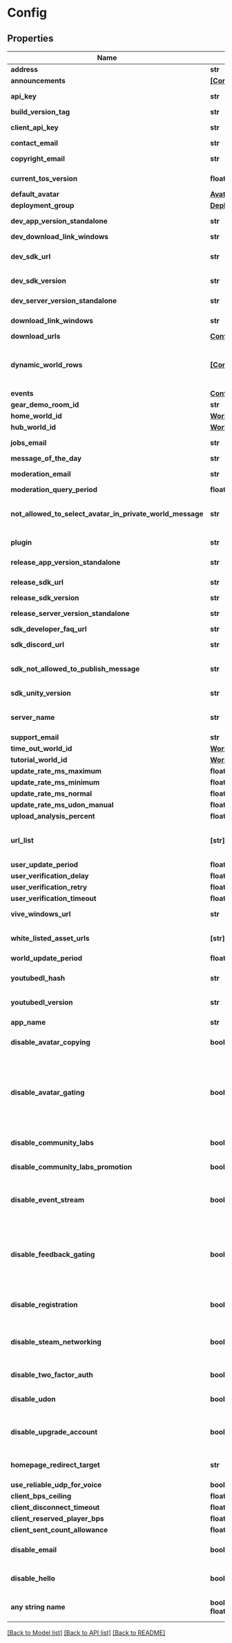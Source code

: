 # Config


## Properties
Name | Type | Description | Notes
------------ | ------------- | ------------- | -------------
**address** | **str** | VRChat&#39;s office address | [readonly] 
**announcements** | [**[ConfigAnnouncements]**](ConfigAnnouncements.md) | Public Announcements | [readonly] 
**api_key** | **str** | apiKey to be used for all other requests | [readonly] 
**build_version_tag** | **str** | Build tag of the API server | [readonly] 
**client_api_key** | **str** | apiKey to be used for all other requests | [readonly] 
**contact_email** | **str** | VRChat&#39;s contact email | [readonly] 
**copyright_email** | **str** | VRChat&#39;s copyright-issues-related email | [readonly] 
**current_tos_version** | **float** | Current version number of the Terms of Service | [readonly] 
**default_avatar** | [**AvatarID**](AvatarID.md) |  | 
**deployment_group** | [**DeploymentGroup**](DeploymentGroup.md) |  | 
**dev_app_version_standalone** | **str** | Version number for game development build | [readonly] 
**dev_download_link_windows** | **str** | Developer Download link | [readonly] 
**dev_sdk_url** | **str** | Link to download the development SDK, use downloadUrls instead | [readonly] 
**dev_sdk_version** | **str** | Version of the development SDK | [readonly] 
**dev_server_version_standalone** | **str** | Version number for server development build | [readonly] 
**download_link_windows** | **str** | Download link for game on the Oculus Rift website. | [readonly] 
**download_urls** | [**ConfigDownloadUrls**](ConfigDownloadUrls.md) |  | 
**dynamic_world_rows** | [**[ConfigDynamicWorldRows]**](ConfigDynamicWorldRows.md) | Array of DynamicWorldRow objects, used by the game to display the list of world rows | [readonly] 
**events** | [**ConfigEvents**](ConfigEvents.md) |  | 
**gear_demo_room_id** | **str** | Unknown | [readonly] 
**home_world_id** | [**WorldID**](WorldID.md) |  | 
**hub_world_id** | [**WorldID**](WorldID.md) |  | 
**jobs_email** | **str** | VRChat&#39;s job application email | [readonly] 
**message_of_the_day** | **str** | MOTD | [readonly] 
**moderation_email** | **str** | VRChat&#39;s moderation related email | [readonly] 
**moderation_query_period** | **float** | Unknown | 
**not_allowed_to_select_avatar_in_private_world_message** | **str** | Used in-game to notify a user they aren&#39;t allowed to select avatars in private worlds | [readonly] 
**plugin** | **str** | Extra [plugin](https://doc.photonengine.com/en-us/server/current/plugins/manual) to run in each instance | [readonly] 
**release_app_version_standalone** | **str** | Version number for game release build | [readonly] 
**release_sdk_url** | **str** | Link to download the release SDK | [readonly] 
**release_sdk_version** | **str** | Version of the release SDK | [readonly] 
**release_server_version_standalone** | **str** | Version number for server release build | [readonly] 
**sdk_developer_faq_url** | **str** | Link to the developer FAQ | [readonly] 
**sdk_discord_url** | **str** | Link to the official VRChat Discord | [readonly] 
**sdk_not_allowed_to_publish_message** | **str** | Used in the SDK to notify a user they aren&#39;t allowed to upload avatars/worlds yet | [readonly] 
**sdk_unity_version** | **str** | Unity version supported by the SDK | [readonly] 
**server_name** | **str** | Server name of the API server currently responding | [readonly] 
**support_email** | **str** | VRChat&#39;s support email | [readonly] 
**time_out_world_id** | [**WorldID**](WorldID.md) |  | 
**tutorial_world_id** | [**WorldID**](WorldID.md) |  | 
**update_rate_ms_maximum** | **float** | Unknown | [readonly] 
**update_rate_ms_minimum** | **float** | Unknown | [readonly] 
**update_rate_ms_normal** | **float** | Unknown | [readonly] 
**update_rate_ms_udon_manual** | **float** | Unknown | [readonly] 
**upload_analysis_percent** | **float** | Unknown | [readonly] 
**url_list** | **[str]** | List of allowed URLs that bypass the \&quot;Allow untrusted URL&#39;s\&quot; setting in-game | [readonly] 
**user_update_period** | **float** | Unknown | [readonly] 
**user_verification_delay** | **float** | Unknown | [readonly] 
**user_verification_retry** | **float** | Unknown | [readonly] 
**user_verification_timeout** | **float** | Unknown | [readonly] 
**vive_windows_url** | **str** | Download link for game on the Steam website. | [readonly] 
**white_listed_asset_urls** | **[str]** | List of allowed URLs that are allowed to host avatar assets | [readonly] 
**world_update_period** | **float** | Unknown | [readonly] 
**youtubedl_hash** | **str** | Currently used youtube-dl.exe hash in SHA-256-delimited format | [readonly] 
**youtubedl_version** | **str** | Currently used youtube-dl.exe version | [readonly] 
**app_name** | **str** | Game name | [readonly] defaults to "VrChat"
**disable_avatar_copying** | **bool** | Toggles if copying avatars should be disabled | defaults to False
**disable_avatar_gating** | **bool** | Toggles if avatar gating should be disabled. Avatar gating restricts uploading of avatars to people with the &#x60;system_avatar_access&#x60; Tag or &#x60;admin_avatar_access&#x60; Tag | defaults to False
**disable_community_labs** | **bool** | Toggles if the Community Labs should be disabled | defaults to False
**disable_community_labs_promotion** | **bool** | Toggles if promotion out of Community Labs should be disabled | defaults to False
**disable_event_stream** | **bool** | Toggles if Analytics should be disabled (this sreportedly not used in the Client) | defaults to False
**disable_feedback_gating** | **bool** | Toggles if feedback gating should be disabled. Feedback gating restricts submission of feedback (reporting a World or User) to people with the &#x60;system_feedback_access&#x60; Tag. | defaults to False
**disable_registration** | **bool** | Toggles if new user account registration should be disabled | defaults to False
**disable_steam_networking** | **bool** | Toggles if Steam Networking should be disabled. VRChat these days uses Photon Unity Networking (PUN) instead. | defaults to True
**disable_two_factor_auth** | **bool** | Toggles if 2FA should be disabled. | defaults to False
**disable_udon** | **bool** | Toggles if Udon should be universally disabled in-game. | defaults to False
**disable_upgrade_account** | **bool** | Toggles if account upgrading \&quot;linking with Steam/Oculus\&quot; should be disabled. | defaults to False
**homepage_redirect_target** | **str** | Redirect target if you try to open the base API domain in your browser | [readonly] defaults to "https://hello.vrchat.com"
**use_reliable_udp_for_voice** | **bool** | Unknown | defaults to False
**client_bps_ceiling** | **float** | Unknown | [optional] 
**client_disconnect_timeout** | **float** | Unknown | [optional] 
**client_reserved_player_bps** | **float** | Unknown | [optional] 
**client_sent_count_allowance** | **float** | Unknown | [optional] 
**disable_email** | **bool** | Unknown | [optional]  if omitted the server will use the default value of False
**disable_hello** | **bool** | Unknown | [optional]  if omitted the server will use the default value of False
**any string name** | **bool, date, datetime, dict, float, int, list, str, none_type** | any string name can be used but the value must be the correct type | [optional]

[[Back to Model list]](../README.md#documentation-for-models) [[Back to API list]](../README.md#documentation-for-api-endpoints) [[Back to README]](../README.md)


